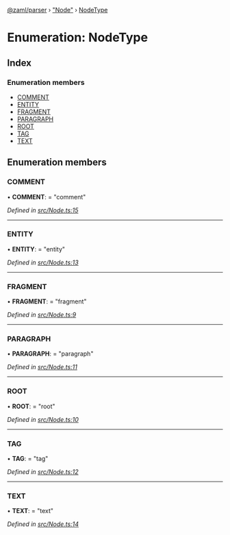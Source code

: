[@zaml/parser](../README.md) › ["Node"](../modules/_node_.md) › [NodeType](_node_.nodetype.md)

# Enumeration: NodeType

## Index

### Enumeration members

* [COMMENT](_node_.nodetype.md#comment)
* [ENTITY](_node_.nodetype.md#entity)
* [FRAGMENT](_node_.nodetype.md#fragment)
* [PARAGRAPH](_node_.nodetype.md#paragraph)
* [ROOT](_node_.nodetype.md#root)
* [TAG](_node_.nodetype.md#tag)
* [TEXT](_node_.nodetype.md#text)

## Enumeration members

###  COMMENT

• **COMMENT**: = "comment"

*Defined in [src/Node.ts:15](https://github.com/nexushubs/zaml-lang/blob/52476e1/packages/zaml-parser/src/Node.ts#L15)*

___

###  ENTITY

• **ENTITY**: = "entity"

*Defined in [src/Node.ts:13](https://github.com/nexushubs/zaml-lang/blob/52476e1/packages/zaml-parser/src/Node.ts#L13)*

___

###  FRAGMENT

• **FRAGMENT**: = "fragment"

*Defined in [src/Node.ts:9](https://github.com/nexushubs/zaml-lang/blob/52476e1/packages/zaml-parser/src/Node.ts#L9)*

___

###  PARAGRAPH

• **PARAGRAPH**: = "paragraph"

*Defined in [src/Node.ts:11](https://github.com/nexushubs/zaml-lang/blob/52476e1/packages/zaml-parser/src/Node.ts#L11)*

___

###  ROOT

• **ROOT**: = "root"

*Defined in [src/Node.ts:10](https://github.com/nexushubs/zaml-lang/blob/52476e1/packages/zaml-parser/src/Node.ts#L10)*

___

###  TAG

• **TAG**: = "tag"

*Defined in [src/Node.ts:12](https://github.com/nexushubs/zaml-lang/blob/52476e1/packages/zaml-parser/src/Node.ts#L12)*

___

###  TEXT

• **TEXT**: = "text"

*Defined in [src/Node.ts:14](https://github.com/nexushubs/zaml-lang/blob/52476e1/packages/zaml-parser/src/Node.ts#L14)*
